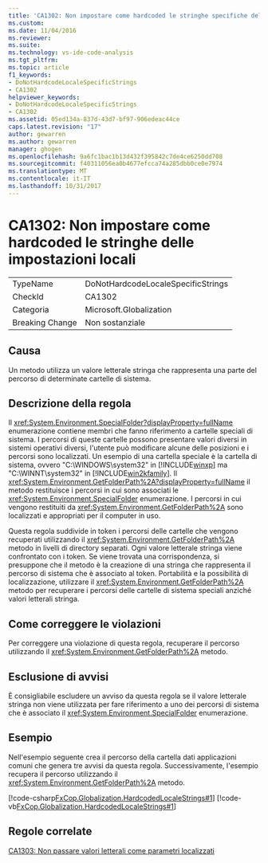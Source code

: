 ```yaml
---
title: 'CA1302: Non impostare come hardcoded le stringhe specifiche delle impostazioni locali | Documenti Microsoft'
ms.custom: 
ms.date: 11/04/2016
ms.reviewer: 
ms.suite: 
ms.technology: vs-ide-code-analysis
ms.tgt_pltfrm: 
ms.topic: article
f1_keywords:
- DoNotHardcodeLocaleSpecificStrings
- CA1302
helpviewer_keywords:
- DoNotHardcodeLocaleSpecificStrings
- CA1302
ms.assetid: 05ed134a-837d-43d7-bf97-906edeac44ce
caps.latest.revision: "17"
author: gewarren
ms.author: gewarren
manager: ghogen
ms.openlocfilehash: 9a6fc1bac1b13d432f395842c7de4ce6250dd708
ms.sourcegitcommit: f40311056ea0b4677efcca74a285dbb0ce0e7974
ms.translationtype: MT
ms.contentlocale: it-IT
ms.lasthandoff: 10/31/2017
---
```

# <a name="ca1302-do-not-hardcode-locale-specific-strings"></a>CA1302: Non impostare come hardcoded le stringhe delle impostazioni locali
|||  
|-|-|  
|TypeName|DoNotHardcodeLocaleSpecificStrings|  
|CheckId|CA1302|  
|Categoria|Microsoft.Globalization|  
|Breaking Change|Non sostanziale|  
  
## <a name="cause"></a>Causa  
 Un metodo utilizza un valore letterale stringa che rappresenta una parte del percorso di determinate cartelle di sistema.  
  
## <a name="rule-description"></a>Descrizione della regola  
 Il <xref:System.Environment.SpecialFolder?displayProperty=fullName> enumerazione contiene membri che fanno riferimento a cartelle speciali di sistema. I percorsi di queste cartelle possono presentare valori diversi in sistemi operativi diversi, l'utente può modificare alcune delle posizioni e i percorsi sono localizzati. Un esempio di una cartella speciale è la cartella di sistema, ovvero "C:\WINDOWS\system32" in [!INCLUDE[winxp](../code-quality/includes/winxp_md.md)] ma "C:\WINNT\system32" in [!INCLUDE[win2kfamily](../code-quality/includes/win2kfamily_md.md)]. Il <xref:System.Environment.GetFolderPath%2A?displayProperty=fullName> il metodo restituisce i percorsi in cui sono associati le <xref:System.Environment.SpecialFolder> enumerazione. I percorsi in cui vengono restituiti da <xref:System.Environment.GetFolderPath%2A> sono localizzati e appropriati per il computer in uso.  
  
 Questa regola suddivide in token i percorsi delle cartelle che vengono recuperati utilizzando il <xref:System.Environment.GetFolderPath%2A> metodo in livelli di directory separati. Ogni valore letterale stringa viene confrontato con i token. Se viene trovata una corrispondenza, si presuppone che il metodo è la creazione di una stringa che rappresenta il percorso di sistema che è associato al token. Portabilità e la possibilità di localizzazione, utilizzare il <xref:System.Environment.GetFolderPath%2A> metodo per recuperare i percorsi delle cartelle di sistema speciali anziché valori letterali stringa.  
  
## <a name="how-to-fix-violations"></a>Come correggere le violazioni  
 Per correggere una violazione di questa regola, recuperare il percorso utilizzando il <xref:System.Environment.GetFolderPath%2A> metodo.  
  
## <a name="when-to-suppress-warnings"></a>Esclusione di avvisi  
 È consigliabile escludere un avviso da questa regola se il valore letterale stringa non viene utilizzata per fare riferimento a uno dei percorsi di sistema che è associato il <xref:System.Environment.SpecialFolder> enumerazione.  
  
## <a name="example"></a>Esempio  
 Nell'esempio seguente crea il percorso della cartella dati applicazioni comuni che genera tre avvisi da questa regola. Successivamente, l'esempio recupera il percorso utilizzando il <xref:System.Environment.GetFolderPath%2A> metodo.  
  
 [!code-csharp[FxCop.Globalization.HardcodedLocaleStrings#1](../code-quality/codesnippet/CSharp/ca1302-do-not-hardcode-locale-specific-strings_1.cs)]
 [!code-vb[FxCop.Globalization.HardcodedLocaleStrings#1](../code-quality/codesnippet/VisualBasic/ca1302-do-not-hardcode-locale-specific-strings_1.vb)]  
  
## <a name="related-rules"></a>Regole correlate  
 [CA1303: Non passare valori letterali come parametri localizzati](../code-quality/ca1303-do-not-pass-literals-as-localized-parameters.md)